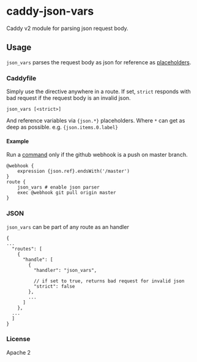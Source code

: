 # caddy-json-vars
Caddy v2 module for parsing json request body.

## Usage

`json_vars` parses the request body as json for reference as [placeholders](https://caddyserver.com/docs/caddyfile/concepts#placeholders).

### Caddyfile

Simply use the directive anywhere in a route. If set, `strict` responds with bad request if the request body is an invalid json.
```
json_vars [<strict>]
```

And reference variables via `{json.*}` placeholders. Where `*` can get as deep as possible. e.g. `{json.items.0.label}`


#### Example

Run a [command](https://github.com/abiosoft/caddy-exec) only if the github webhook is a push on master branch.
```
@webhook {
    expression {json.ref}.endsWith('/master')
}
route {
    json_vars # enable json parser
    exec @webhook git pull origin master
}
```

### JSON

`json_vars` can be part of any route as an handler

```jsonc
{
...
  "routes": [
    {
      "handle": [
        {
          "handler": "json_vars",

          // if set to true, returns bad request for invalid json
          "strict": false 
        },
        ...
      ]
    },
  ...
  ]
}
```

### License

Apache 2
